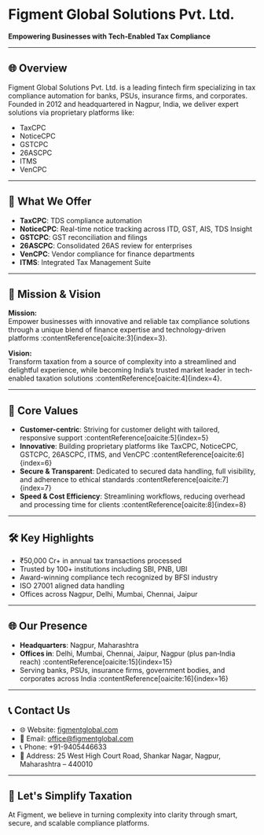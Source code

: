 # Figment Global Solutions Pvt. Ltd.

**Empowering Businesses with Tech‑Enabled Tax Compliance**

---

## 🌐 Overview

Figment Global Solutions Pvt. Ltd. is a leading fintech firm specializing in tax compliance automation for banks, PSUs, insurance firms, and corporates. Founded in 2012 and headquartered in Nagpur, India, we deliver expert solutions via proprietary platforms like:

- TaxCPC
- NoticeCPC
- GSTCPC
- 26ASCPC
- ITMS
- VenCPC

---

## 🧰 What We Offer

- **TaxCPC**: TDS compliance automation
- **NoticeCPC**: Real-time notice tracking across ITD, GST, AIS, TDS Insight
- **GSTCPC**: GST reconciliation and filings
- **26ASCPC**: Consolidated 26AS review for enterprises
- **VenCPC**: Vendor compliance for finance departments
- **ITMS**: Integrated Tax Management Suite

---
## 🚀 Mission & Vision

**Mission:**  
Empower businesses with innovative and reliable tax compliance solutions through a unique blend of finance expertise and technology-driven platforms :contentReference[oaicite:3]{index=3}.

**Vision:**  
Transform taxation from a source of complexity into a streamlined and delightful experience, while becoming India’s trusted market leader in tech-enabled taxation solutions :contentReference[oaicite:4]{index=4}.

---

## 🎯 Core Values

- **Customer-centric**: Striving for customer delight with tailored, responsive support :contentReference[oaicite:5]{index=5}  
- **Innovative**: Building proprietary platforms like TaxCPC, NoticeCPC, GSTCPC, 26ASCPC, ITMS, and VenCPC :contentReference[oaicite:6]{index=6}  
- **Secure & Transparent**: Dedicated to secured data handling, full visibility, and adherence to ethical standards :contentReference[oaicite:7]{index=7}  
- **Speed & Cost Efficiency**: Streamlining workflows, reducing overhead and processing time for clients :contentReference[oaicite:8]{index=8}  

---

## 🛠️ Key Highlights

- ₹50,000 Cr+ in annual tax transactions processed
- Trusted by 100+ institutions including SBI, PNB, UBI
- Award-winning compliance tech recognized by BFSI industry
- ISO 27001 aligned data handling
- Offices across Nagpur, Delhi, Mumbai, Chennai, Jaipur

---

## 🌐 Our Presence

- **Headquarters**: Nagpur, Maharashtra  
- **Offices in**: Delhi, Mumbai, Chennai, Jaipur, Nagpur (plus pan‑India reach) :contentReference[oaicite:15]{index=15}  
- Serving banks, PSUs, insurance firms, government bodies, and corporates across India :contentReference[oaicite:16]{index=16}  

---


## 📞 Contact Us

- 🌐 Website: [figmentglobal.com](https://figmentglobal.com)
- 📧 Email: office@figmentglobal.com
- 📞 Phone: +91-9405446633
- 🏢 Address: 25 West High Court Road, Shankar Nagar, Nagpur, Maharashtra – 440010

---

## 🚀 Let's Simplify Taxation

At Figment, we believe in turning complexity into clarity through smart, secure, and scalable compliance platforms.

